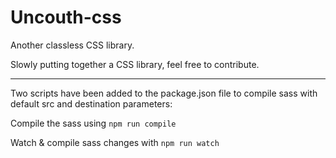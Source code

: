 # Uncouth-css
Another classless CSS library.

Slowly putting together a CSS library, feel free to contribute.

---

Two scripts have been added to the package.json file to compile sass with default src and destination parameters:

Compile the sass using
`npm run compile`

Watch & compile sass changes with
`npm run watch`
